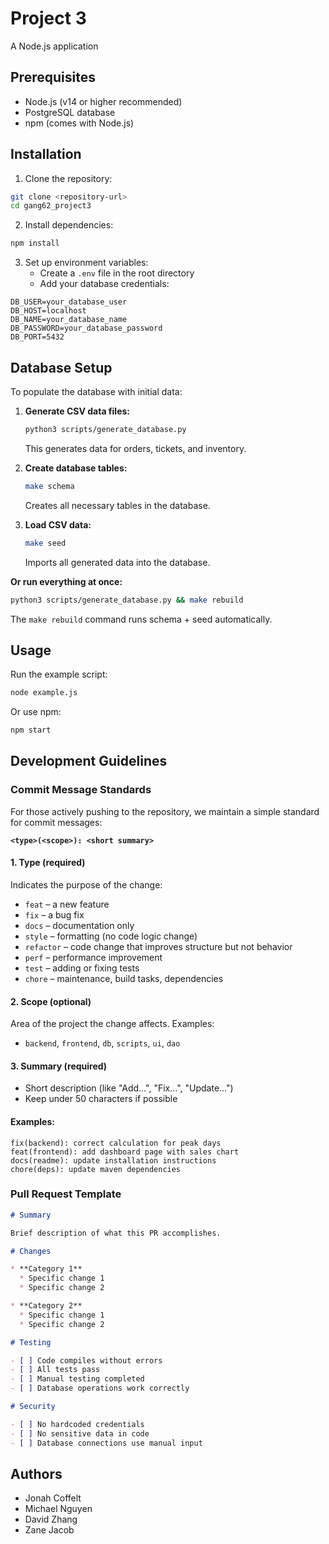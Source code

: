 # Project 3

A Node.js application

## Prerequisites

- Node.js (v14 or higher recommended)
- PostgreSQL database
- npm (comes with Node.js)

## Installation

1. Clone the repository:
```bash
git clone <repository-url>
cd gang62_project3
```

2. Install dependencies:
```bash
npm install
```

3. Set up environment variables:
   - Create a `.env` file in the root directory
   - Add your database credentials:
```env
DB_USER=your_database_user
DB_HOST=localhost
DB_NAME=your_database_name
DB_PASSWORD=your_database_password
DB_PORT=5432
```

## Database Setup

To populate the database with initial data:

1. **Generate CSV data files:**
   ```bash
   python3 scripts/generate_database.py
   ```
   This generates data for orders, tickets, and inventory.

2. **Create database tables:**
   ```bash
   make schema
   ```
   Creates all necessary tables in the database.

3. **Load CSV data:**
   ```bash
   make seed
   ```
   Imports all generated data into the database.

**Or run everything at once:**
```bash
python3 scripts/generate_database.py && make rebuild
```

The `make rebuild` command runs schema + seed automatically.

## Usage

Run the example script:
```bash
node example.js
```

Or use npm:
```bash
npm start
```

## Development Guidelines

### **Commit Message Standards**

For those actively pushing to the repository, we maintain a simple standard for commit messages:

**`<type>(<scope>): <short summary>`**

#### **1. Type (required)**
Indicates the purpose of the change:

- `feat` – a new feature
- `fix` – a bug fix
- `docs` – documentation only
- `style` – formatting (no code logic change)
- `refactor` – code change that improves structure but not behavior
- `perf` – performance improvement
- `test` – adding or fixing tests
- `chore` – maintenance, build tasks, dependencies

#### **2. Scope (optional)**
Area of the project the change affects. Examples:
- `backend`, `frontend`, `db`, `scripts`, `ui`, `dao`

#### **3. Summary (required)**
- Short description (like "Add…", "Fix…", "Update…")
- Keep under 50 characters if possible

#### **Examples:**
```
fix(backend): correct calculation for peak days
feat(frontend): add dashboard page with sales chart
docs(readme): update installation instructions
chore(deps): update maven dependencies
```

### **Pull Request Template**

```markdown
# Summary

Brief description of what this PR accomplishes.

# Changes

* **Category 1**
  * Specific change 1
  * Specific change 2

* **Category 2**
  * Specific change 1
  * Specific change 2

# Testing

- [ ] Code compiles without errors
- [ ] All tests pass
- [ ] Manual testing completed
- [ ] Database operations work correctly

# Security

- [ ] No hardcoded credentials
- [ ] No sensitive data in code
- [ ] Database connections use manual input
```

## Authors

- Jonah Coffelt
- Michael Nguyen
- David Zhang
- Zane Jacob